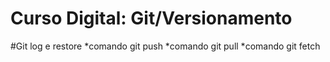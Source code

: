 # Curso Digital: Git/Versionamento

#Git log e restore
*comando git push
*comando git pull
*comando git fetch
